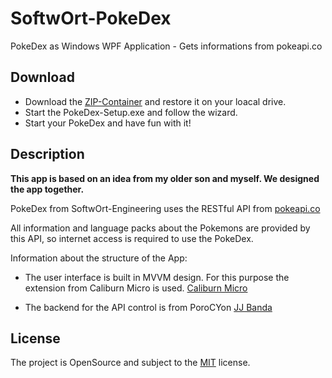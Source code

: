 # SoftwOrt-PokeDex
PokeDex as Windows WPF Application - Gets informations from pokeapi.co

## Download

- Download the [ZIP-Container](https://github.com/SoftwOrt-Engineering/SoftwOrt-PokeDex/raw/master/SoftwOrt-PokeDex.zip) and restore it on your loacal drive.
- Start the PokeDex-Setup.exe and follow the wizard.
- Start your PokeDex and have fun with it!

## Description
<b>This app is based on an idea from my older son and myself. We designed the app together.</b>

PokeDex from SoftwOrt-Engineering uses the RESTful API from [pokeapi.co](https://pokeapi.co/)

All information and language packs about the Pokemons are provided by this API, so internet access is required to use the PokeDex.

Information about the structure of the App:
- The user interface is built in MVVM design. For this purpose the extension from Caliburn Micro is used.
[Caliburn Micro](https://caliburnmicro.com/)

- The backend for the API control is from PoroCYon [JJ Banda](https://github.com/mtrdp642/PokeApiNet)

## License
The project is OpenSource and subject to the [MIT](https://opensource.org/licenses/MIT) license.
